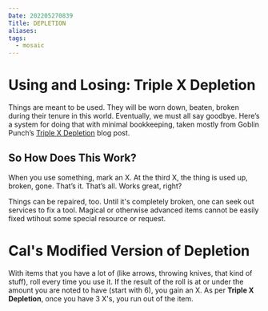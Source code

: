 ```yaml
---
Date: 202205270839
Title: DEPLETION
aliases: 
tags:
  - mosaic
---
```

# Using and Losing: Triple X Depletion
Things are meant to be used. They will be worn down, beaten, broken during their tenure in this world. Eventually, we must all say goodbye. Here’s a system for doing that with minimal bookkeeping, taken mostly from Goblin Punch’s [Triple X Depletion](https://goblinpunch.blogspot.com/2018/09/triple-x-depletion-unified-depletion.html) blog post.

## So How Does This Work?
When you use something, mark an X. At the third X, the thing is used up, broken, gone. That’s it. That’s all. Works great, right?

Things can be repaired, too. Until it's completely broken, one can seek out services to fix a tool. Magical or otherwise advanced items cannot be easily fixed wtihout some special resource or request.

# Cal's Modified Version of Depletion

With items that you have a lot of (like arrows, throwing knives, that kind of stuff), roll every time you use it. If the result of the roll is at or under the amount you are noted to have (start with 6), you gain an X. As per **Triple X Depletion**, once you have 3 X's, you run out of the item.